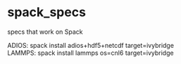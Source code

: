 # spack_specs
specs that work on Spack

ADIOS: spack install adios+hdf5+netcdf target=ivybridge  
LAMMPS: spack install lammps os=cnl6 target=ivybridge
